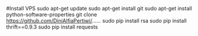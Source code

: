 #Install VPS
sudo apt-get update
sudo apt-get install git
sudo apt-get install python-software-properties
git clone https://github.com/DiniAlfiaPertiwi/......
sudo pip install rsa
sudo pip install thrift==0.9.3
sudo pip install requests
